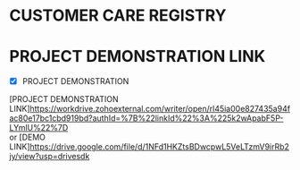 # CUSTOMER CARE REGISTRY
# PROJECT DEMONSTRATION LINK

- [x] PROJECT DEMONSTRATION

[PROJECT DEMONSTRATION LINK]https://workdrive.zohoexternal.com/writer/open/rl45ia00e827435a94fac80e17bc1cbd919bd?authId=%7B%22linkId%22%3A%225k2wApabF5P-LYmlU%22%7D <br>
or
[DEMO LINK]https://drive.google.com/file/d/1NFd1HKZtsBDwcpwL5VeLTzmV9irRb2jy/view?usp=drivesdk <br>



